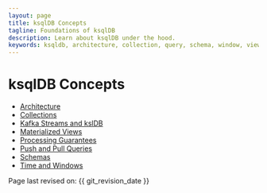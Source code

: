 ```yaml
---
layout: page
title: ksqlDB Concepts
tagline: Foundations of ksqlDB
description: Learn about ksqlDB under the hood.
keywords: ksqldb, architecture, collection, query, schema, window, view
---
```


ksqlDB Concepts
===============

- [Architecture](ksql-architecture.md)
- [Collections](collections.md)
- [Kafka Streams and kslDB](ksql-and-kafka-streams.md)
- [Materialized Views](materialized-views.md)
- [Processing Guarantees](ksqldb-processing-guarantees.md)
- [Push and Pull Queries](push-and-pull-queries.md)
- [Schemas](ksqldb-schemas.md)
- [Time and Windows](time-and-windows-in-ksql-queries.md)

Page last revised on: {{ git_revision_date }}
